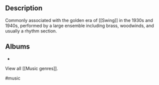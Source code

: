 ## Description
Commonly associated with the golden era of [[Swing]] in the 1930s and 1940s, performed by a large ensemble including brass, woodwinds, and usually a rhythm section. 

## Albums
- 

View all [[Music genres]].

#music 